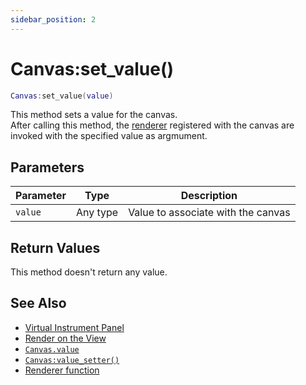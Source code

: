 ```yaml
---
sidebar_position: 2
---
```


# Canvas:set_value()
```lua
Canvas:set_value(value)
```
This method sets a value for the canvas.<br/>
After calling this method, the [renderer](/libs/mapper/RENDER) registered with the canvas are invoked with the specified value as argmument.

## Parameters
|Parameter|Type|Description|
|-|-|-|
|`value`|Any type|Value to associate with the canvas


## Return Values
This method doesn't return any value.

## See Also
- [Virtual Instrument Panel](/guide/virtual_instrument_panel)
- [Render on the View](/guide/virtual_instrument_panel#render-on-the-view)
- [`Canvas.value`](/libs/mapper/Canvas/Canvas_value)
- [`Canvas:value_setter()`](/libs/mapper/Canvas/Canvas-value_setter)
- [Renderer function](/libs/mapper/RENDER)
